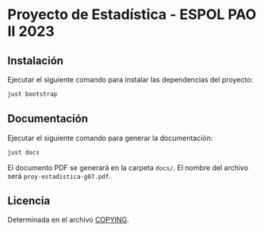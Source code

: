 # Proyecto de Estadística - ESPOL PAO II 2023

## Instalación

Ejecutar el siguiente comando para instalar las dependencias del proyecto:

```sh
just bootstrap
```

## Documentación

Ejecutar el siguiente comando para generar la documentación:

```sh
just docs
```

El documento PDF se generará en la carpeta `docs/`. El nombre del archivo será
`proy-estadistica-g07.pdf`.

## Licencia

Determinada en el archivo [COPYING](COPYING).